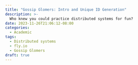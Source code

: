 ```yaml
---
title: "Gossip Glomers: Intro and Unique ID Generation"
description: >-
  Who knew you could practice distributed systems for fun?
date: 2023-11-26T21:06:12-08:00
categories:
  - Academic
tags:
  - Distributed systems
  - fly.io
  - Gossip Glomers
draft: true
---
```


